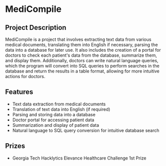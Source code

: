 # MediCompile

## Project Description

MediCompile is a project that involves extracting text data from various medical documents, translating them into English if necessary, parsing the data into a database for later use. It also includes the creation of a portal for doctors to check each patient's data from the database, summarize them, and display them. Additionally, doctors can write natural language queries, which the program will convert into SQL queries to perform searches in the database and return the results in a table format, allowing for more intuitive actions for doctors.

## Features

- Text data extraction from medical documents
- Translation of text data into English (if required)
- Parsing and storing data into a database
- Doctor portal for accessing patient data
- Summarization and display of patient data
- Natural language to SQL query conversion for intuitive database search

## Prizes

- Georgia Tech Hacklytics Elevance Healthcare Challenge 1st Prize
